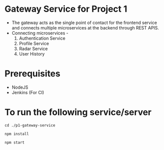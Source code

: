# Gateway Service for Project 1
- The gateway acts as the single point of contact for the frontend service and connects multiple microservices at the backend through REST APIS. 
- Connecting microservices -
  1. Authentication Service
  2. Profile Service
  3. Radar Service
  4. User History

# Prerequisites
- NodeJS
- Jenkins (For CI)

# To run the following service/server
``` 
cd ./p1-gateway-service
```
```
npm install
```
```
npm start
```
